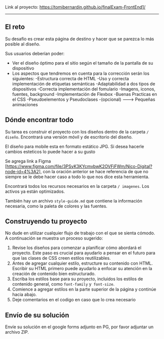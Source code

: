 Link al proyecto: https://tomibernardin.github.io/finalExam-FrontEnd1/
___
## El reto

Su desafío es crear esta página de destino y hacer que se parezca lo más posible al diseño.

Sus usuarios deberían poder:

- Ver el diseño óptimo para el sitio según el tamaño de la pantalla de su dispositivo
- Los aspectos que tendremos en cuenta para la corrección serán los siguientes:
         -Estructura correcta de HTML
         -Uso y correcta implementación de etiquetas semánticas
         -Adaptabilidad a dos tipos de dispositivos
         -Correcta implementación del fomulario
         -Imagens, iconos, fuentes, background
         -Implementación de Flexbox
         -Buenas Practicas en el CSS
         -Pseudoelementos y Pseudoclases 
         -(opcional) ---> Pequeñas animaciones

## Dónde encontrar todo

Su tarea es construir el proyecto con los diseños dentro de la carpeta `/ diseño`. Encontrará una versión móvil y de escritorio del diseño.

El diseño para mobile esta en formato estático JPG. Si desea hacerle cambios esteticos lo puede hacer a su gusto 

Se agrega link a Figma [https://www.figma.com/file/3PSyK3KYcmvbwK2OVFjFWm/Nico-Digital?node-id=4%3A2], con la oración anterior se hace referencia de que no siempre se le debe hacer caso a todo lo que nos dice esta herramienta.

Encontrará todos los recursos necesarios en la carpeta `/ imagenes`. Los activos ya están optimizados.

También hay un archivo `style-guide.md` que contiene la información necesaria, como la paleta de colores y las fuentes.

## Construyendo tu proyecto

No dude en utilizar cualquier flujo de trabajo con el que se sienta cómodo. A continuación se muestra un proceso sugerido: 

1. Revise los diseños para comenzar a planificar cómo abordará el proyecto. Este paso es crucial para ayudarlo a pensar en el futuro para que las clases de CSS creen estilos reutilizables.
2. Antes de agregar cualquier estilo, estructure su contenido con HTML. Escribir su HTML primero puede ayudarlo a enfocar su atención en la creación de contenido bien estructurado.
3. Escriba los estilos base para su proyecto, incluidos los estilos de contenido general, como `font-family` y` font-size`.
4. Comience a agregar estilos en la parte superior de la página y continúe hacia abajo.
5. Deje comentarios en el codigo en caso que lo crea necesario

## Envío de su solución

Envíe su solución en el google forms adjunto en PG, por favor adjuntar un archivo ZIP.
